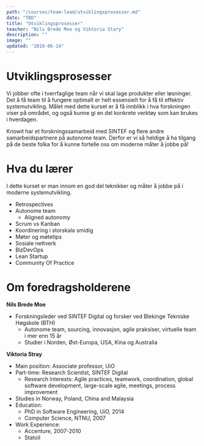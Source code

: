 ```yaml
---
path: "/courses/team-lead/utviklingsprosesser.md"
date: "TBD"
title: "Utviklingsprosesser"
teacher: "Nils Brede Moe og Viktoria Stary"
description: ""
image: ""
updated: "2019-06-14"
---
```


# Utviklingsprosesser
Vi jobber ofte i tverrfaglige team når vi skal lage produkter eller løsninger. Det å få team til å fungere optimalt er helt essensielt for å få til effektiv systemutvikling. Målet med dette kurset er å få innblikk i hva forskningen viser på området, og også kunne gi en del konkrete verktøy som kan brukes i hverdagen.

Knowit har et forskningssamarbeid med SINTEF og flere andre samarbeidspartnere på autonome team. Derfor er vi så heldige å ha tilgang på de beste folka for å kunne fortelle oss om moderne måter å jobbe på!

# Hva du lærer
I dette kurset er man innom en god del teknikker og måter å jobbe på i moderne systemutvikling.

* Retrospectives
* Autonome team
  * Aligned autonomy
* Scrum vs Kanban
* Koordinering i storskala smidig
* Møter og møtetips
* Sosiale nettverk
* BizDevOps
* Lean Startup
* Community Of Practice

# Om foredragsholderene
**Nils Brede Moe**
* Forskningsleder ved SINTEF Digital og forsker ved Blekinge Tekniske Høgskole (BTH)
  * Autonome team, sourcing, innovasjon, agile praksiser, virtuelle team i mer enn 15 år
  * Studier i Norden, Øst-Europa, USA, Kina og Australia

**Viktoria Stray**
* Main position: Associate professor, UiO
* Part-time: Research Scientist, SINTEF Digital
  * Research interests: Agile practices, teamwork, coordination, global software development, large-scale agile, meetings, process improvement
* Studies in Norway, Poland, China and Malaysia
* Education:
  * PhD in Software Engineering, UiO, 2014
  * Computer Science, NTNU, 2007
* Work Experience:
  * Accenture, 2007-2010
  * Statoil
